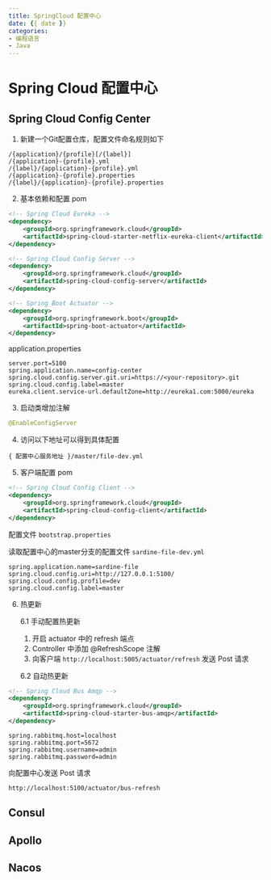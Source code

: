 ```yaml
---
title: SpringCloud 配置中心
date: {{ date }}
categories:
- 编程语言
- Java
---
```


# Spring Cloud 配置中心

## Spring Cloud Config Center

1. 新建一个Git配置仓库，配置文件命名规则如下

```
/{application}/{profile}[/{label}]
/{application}-{profile}.yml
/{label}/{application}-{profile}.yml
/{application}-{profile}.properties
/{label}/{application}-{profile}.properties
```

2. 基本依赖和配置 pom

```xml
<!-- Spring Cloud Eureka -->
<dependency>
    <groupId>org.springframework.cloud</groupId>
    <artifactId>spring-cloud-starter-netflix-eureka-client</artifactId>
</dependency>

<!-- Spring Cloud Config Server -->
<dependency>
    <groupId>org.springframework.cloud</groupId>
    <artifactId>spring-cloud-config-server</artifactId>
</dependency>

<!-- Spring Boot Actuator -->
<dependency>
    <groupId>org.springframework.boot</groupId>
    <artifactId>spring-boot-actuator</artifactId>
</dependency>
```

application.properties

```properties
server.port=5100
spring.application.name=config-center
spring.cloud.config.server.git.uri=https://<your-repository>.git
spring.cloud.config.label=master
eureka.client.service-url.defaultZone=http://eureka1.com:5000/eureka
```

3. 启动类增加注解

```java
@EnableConfigServer
```

4. 访问以下地址可以得到具体配置

```
{ 配置中心服务地址 }/master/file-dev.yml 
```

5. 客户端配置 pom

```xml
<!-- Spring Cloud Config Client -->
<dependency>
    <groupId>org.springframework.cloud</groupId>
    <artifactId>spring-cloud-config-client</artifactId>
</dependency>
```

配置文件 `bootstrap.properties`

读取配置中心的master分支的配置文件 `sardine-file-dev.yml`

```properties
spring.application.name=sardine-file
spring.cloud.config.uri=http://127.0.0.1:5100/
spring.cloud.config.profile=dev
spring.cloud.config.label=master
```

6. 热更新

   6.1 手动配置热更新

   1. 开启 actuator 中的 refresh 端点
   2. Controller 中添加 @RefreshScope 注解
   3. 向客户端 `http://localhost:5005/actuator/refresh` 发送 Post 请求

   6.2 自动热更新

```xml
<!-- Spring Cloud Bus Amqp -->
<dependency>
    <groupId>org.springframework.cloud</groupId>
    <artifactId>spring-cloud-starter-bus-amqp</artifactId>
</dependency>
```

```properties
spring.rabbitmq.host=localhost
spring.rabbitmq.port=5672
spring.rabbitmq.username=admin
spring.rabbitmq.password=admin
```

向配置中心发送 Post 请求

`http://localhost:5100/actuator/bus-refresh` 

## Consul

## Apollo

## Nacos



